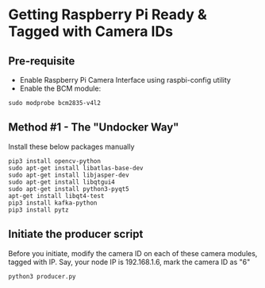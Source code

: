 # Getting Raspberry Pi Ready & Tagged with Camera IDs

## Pre-requisite

- Enable Raspberry Pi Camera Interface using raspbi-config utility
- Enable the BCM module:

```
sudo modprobe bcm2835-v4l2
```

## Method #1 - The "Undocker Way"

Install these below packages manually


```
pip3 install opencv-python
sudo apt-get install libatlas-base-dev
sudo apt-get install libjasper-dev
sudo apt-get install libqtgui4
sudo apt-get install python3-pyqt5
apt-get install libqt4-test
pip3 install kafka-python
pip3 install pytz
```

## Initiate the producer script

Before you initiate, modify the camera ID on each of these camera modules, tagged with IP.
Say, your node IP is 192.168.1.6, mark the camera ID as "6"

```
python3 producer.py
```
